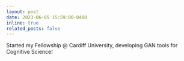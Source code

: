 ```yaml
---
layout: post
date: 2023-06-05 15:59:00-0400
inline: true
related_posts: false
---
```


Started my Fellowship @ Cardiff University, developing GAN tools for Cognitive Science!

